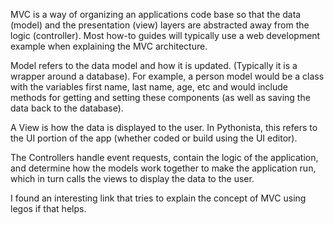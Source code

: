MVC is a way of organizing an applications code base so that the data (model) and the presentation (view) layers are abstracted away from the logic (controller). Most how-to guides will typically use a web development example when explaining the MVC architecture.

Model refers to the data model and how it is updated. (Typically it is a wrapper around a database). For example, a person model would be a class with the variables first name, last name, age, etc and would include methods for getting and setting these components (as well as saving the data back to the database).

A View is how the data is displayed to the user. In Pythonista, this refers to the UI portion of the app (whether coded or build using the UI editor).

The Controllers handle event requests, contain the logic of the application, and determine how the models work together to make the application run, which in turn calls the views to display the data to the user.

I found an interesting link that tries to explain the concept of MVC using legos if that helps.